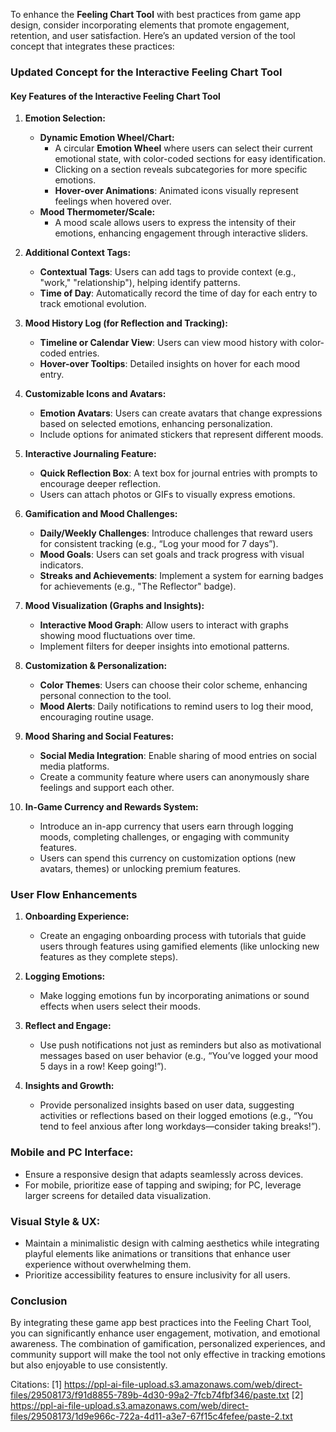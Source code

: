 To enhance the **Feeling Chart Tool** with best practices from game app design, consider incorporating elements that promote engagement, retention, and user satisfaction. Here’s an updated version of the tool concept that integrates these practices:

### Updated Concept for the Interactive Feeling Chart Tool

#### Key Features of the Interactive Feeling Chart Tool

1. **Emotion Selection:**
   - **Dynamic Emotion Wheel/Chart:** 
     - A circular **Emotion Wheel** where users can select their current emotional state, with color-coded sections for easy identification.
     - Clicking on a section reveals subcategories for more specific emotions.
     - **Hover-over Animations**: Animated icons visually represent feelings when hovered over.
   - **Mood Thermometer/Scale:** 
     - A mood scale allows users to express the intensity of their emotions, enhancing engagement through interactive sliders.

2. **Additional Context Tags:**
   - **Contextual Tags**: Users can add tags to provide context (e.g., "work," "relationship"), helping identify patterns.
   - **Time of Day**: Automatically record the time of day for each entry to track emotional evolution.

3. **Mood History Log (for Reflection and Tracking):**
   - **Timeline or Calendar View**: Users can view mood history with color-coded entries.
   - **Hover-over Tooltips**: Detailed insights on hover for each mood entry.

4. **Customizable Icons and Avatars:**
   - **Emotion Avatars**: Users can create avatars that change expressions based on selected emotions, enhancing personalization.
   - Include options for animated stickers that represent different moods.

5. **Interactive Journaling Feature:**
   - **Quick Reflection Box**: A text box for journal entries with prompts to encourage deeper reflection.
   - Users can attach photos or GIFs to visually express emotions.

6. **Gamification and Mood Challenges:**
   - **Daily/Weekly Challenges**: Introduce challenges that reward users for consistent tracking (e.g., “Log your mood for 7 days”).
   - **Mood Goals**: Users can set goals and track progress with visual indicators.
   - **Streaks and Achievements**: Implement a system for earning badges for achievements (e.g., "The Reflector" badge).

7. **Mood Visualization (Graphs and Insights):**
   - **Interactive Mood Graph**: Allow users to interact with graphs showing mood fluctuations over time.
   - Implement filters for deeper insights into emotional patterns.

8. **Customization & Personalization:**
   - **Color Themes**: Users can choose their color scheme, enhancing personal connection to the tool.
   - **Mood Alerts**: Daily notifications to remind users to log their mood, encouraging routine usage.

9. **Mood Sharing and Social Features:**
   - **Social Media Integration**: Enable sharing of mood entries on social media platforms.
   - Create a community feature where users can anonymously share feelings and support each other.

10. **In-Game Currency and Rewards System:**
    - Introduce an in-app currency that users earn through logging moods, completing challenges, or engaging with community features.
    - Users can spend this currency on customization options (new avatars, themes) or unlocking premium features.

### User Flow Enhancements
1. **Onboarding Experience:** 
   - Create an engaging onboarding process with tutorials that guide users through features using gamified elements (like unlocking new features as they complete steps).
  
2. **Logging Emotions:** 
   - Make logging emotions fun by incorporating animations or sound effects when users select their moods.

3. **Reflect and Engage:** 
   - Use push notifications not just as reminders but also as motivational messages based on user behavior (e.g., “You’ve logged your mood 5 days in a row! Keep going!”).

4. **Insights and Growth:** 
   - Provide personalized insights based on user data, suggesting activities or reflections based on their logged emotions (e.g., “You tend to feel anxious after long workdays—consider taking breaks!”).

### Mobile and PC Interface:
- Ensure a responsive design that adapts seamlessly across devices.
- For mobile, prioritize ease of tapping and swiping; for PC, leverage larger screens for detailed data visualization.

### Visual Style & UX:
- Maintain a minimalistic design with calming aesthetics while integrating playful elements like animations or transitions that enhance user experience without overwhelming them.
- Prioritize accessibility features to ensure inclusivity for all users.

### Conclusion
By integrating these game app best practices into the Feeling Chart Tool, you can significantly enhance user engagement, motivation, and emotional awareness. The combination of gamification, personalized experiences, and community support will make the tool not only effective in tracking emotions but also enjoyable to use consistently.

Citations:
[1] https://ppl-ai-file-upload.s3.amazonaws.com/web/direct-files/29508173/f91d8855-789b-4d30-99a2-7fcb74fbf346/paste.txt
[2] https://ppl-ai-file-upload.s3.amazonaws.com/web/direct-files/29508173/1d9e966c-722a-4d11-a3e7-67f15c4fefee/paste-2.txt
